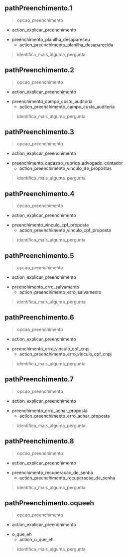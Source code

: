 ## pathPreenchimento.1
> opcao_preenchimento
  - action_explicar_preenchimento
* preenchimento_planilha_desapareceu
  - action_preenchimento_planilha_desaparecida
> identifica_mais_alguma_pergunta

## pathPreenchimento.2
> opcao_preenchimento
  - action_explicar_preenchimento
* preenchimento_campo_custo_auditoria
  - action_preenchimento_campo_custo_auditoria
> identifica_mais_alguma_pergunta

## pathPreenchimento.3
> opcao_preenchimento
  - action_explicar_preenchimento
* preenchimento_cadastro_rubrica_advogado_contador
  - action_preenchimento_vinculo_de_propostas
> identifica_mais_alguma_pergunta

## pathPreenchimento.4
> opcao_preenchimento
  - action_explicar_preenchimento
* preenchimento_vinculo_cpf_proposta
  - action_preenchimento_vinculo_cpf_proposta
> identifica_mais_alguma_pergunta

## pathPreenchimento.5
> opcao_preenchimento
  - action_explicar_preenchimento
* preenchimento_erro_salvamento
  - action_preenchimento_erro_salvamento
> identifica_mais_alguma_pergunta

## pathPreenchimento.6
> opcao_preenchimento
  - action_explicar_preenchimento
* preenchimento_erro_vinculo_cpf_cnpj
  - action_preenchimento_erro_vinculo_cpf_cnpj
> identifica_mais_alguma_pergunta

## pathPreenchimento.7
> opcao_preenchimento
  - action_explicar_preenchimento
* preenchimento_erro_achar_proposta
  - action_preenchimento_erro_achar_proposta
> identifica_mais_alguma_pergunta

## pathPreenchimento.8
> opcao_preenchimento
  - action_explicar_preenchimento
* preenchimento_recuperacao_de_senha
  - action_preenchimento_recuperacao_de_senha
> identifica_mais_alguma_pergunta

## pathPreenchimento.oqueeh
> opcao_preenchimento
  - action_explicar_preenchimento
* o_que_eh
  - action_o_que_eh
> identifica_mais_alguma_pergunta

